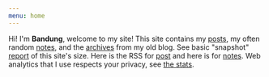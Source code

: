 ```yaml
---
menu: home
---
```

Hi! I'm **Bandung**, welcome to my site!
This site contains my [posts](/posts/ "Link to list of posts"), my often random [notes](/notes/ "Link to list of notes"), and the [archives](/archives/ "Link to list of archived posts") from my old blog.
See basic "snapshot" [report](/reports/ "Link to list of this site's basic reports") of this site's size.
Here is the RSS for [post](/index.xml "Link to the RSS feed for posts") and here is for [notes](/notes/index.xml "Link to the RSS feed for notes").
Web analytics that I use respects your privacy, see [the stats](https://ybbond.goatcounter.com/ "Link to ybbond.goatcounter.com").